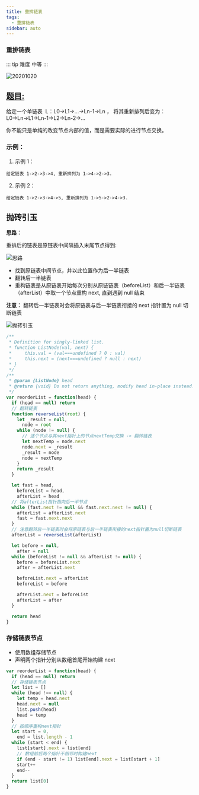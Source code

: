 ```yaml
---
title: 重排链表
tags:
  - 重排链表
sidebar: auto
---
```


### 重排链表

::: tip 难度
中等
:::

![20201020](http://qiniu.gaowenju.com/leecode/banner/20201020.jpg)

## [题目:](https://leetcode-cn.com/problems/reorder-list/)

给定一个单链表  L：L0→L1→…→Ln-1→Ln ，
将其重新排列后变为： L0→Ln→L1→Ln-1→L2→Ln-2→…

你不能只是单纯的改变节点内部的值，而是需要实际的进行节点交换。

### 示例：

1. 示例 1：

```
给定链表 1->2->3->4, 重新排列为 1->4->2->3.
```

2. 示例 2：

```
给定链表 1->2->3->4->5, 重新排列为 1->5->2->4->3.
```

## 抛砖引玉

**思路：**

重排后的链表是原链表中间隔插入末尾节点得到:

![思路](http://qiniu.gaowenju.com/leecode/20201020-a.png)

- 找到原链表中间节点，并以此位置作为后一半链表
- 翻转后一半链表
- 重构链表是从原链表开始每次分别从原链链表（beforeList）和后一半链表（afterList）中取一个节点重构 next,
  直到遇到 null 结束

**注意：** 翻转后一半链表时会将原链表与后一半链表衔接的 next 指针置为 null 切断链表

![抛砖引玉](http://qiniu.gaowenju.com/leecode/20201020.png)

```javascript
/**
 * Definition for singly-linked list.
 * function ListNode(val, next) {
 *     this.val = (val===undefined ? 0 : val)
 *     this.next = (next===undefined ? null : next)
 * }
 */
/**
 * @param {ListNode} head
 * @return {void} Do not return anything, modify head in-place instead.
 */
var reorderList = function(head) {
  if (head == null) return
  // 翻转链表
  function reverseList(root) {
    let _result = null,
      node = root
    while (node != null) {
      // 逐个节点与其next指针上的节点nextTemp交换 -> 翻转链表
      let nextTemp = node.next
      node.next = _result
      _result = node
      node = nextTemp
    }
    return _result
  }

  let fast = head,
    beforeList = head,
    afterList = head
  // 将afterList指针指向后一半节点
  while (fast.next != null && fast.next.next != null) {
    afterList = afterList.next
    fast = fast.next.next
  }
  // 注意翻转后一半链表时会将原链表与后一半链表衔接的next指针置为null切断链表
  afterList = reverseList(afterList)

  let before = null,
    after = null
  while (beforeList != null && afterList != null) {
    before = beforeList.next
    after = afterList.next

    beforeList.next = afterList
    beforeList = before

    afterList.next = beforeList
    afterList = after
  }

  return head
}
```

### 存储链表节点

- 使用数组存储节点
- 声明两个指针分别从数组首尾开始构建 next

```javascript
var reorderList = function(head) {
  if (head == null) return
  // 存储链表节点
  let list = []
  while (head !== null) {
    let temp = head.next
    head.next = null
    list.push(head)
    head = temp
  }
  // 按顺序重构next指针
  let start = 0,
    end = list.length - 1
  while (start < end) {
    list[start].next = list[end]
    // 数组前后两个指针不相邻时构建next
    if (end - start != 1) list[end].next = list[start + 1]
    start++
    end--
  }
  return list[0]
}
```
